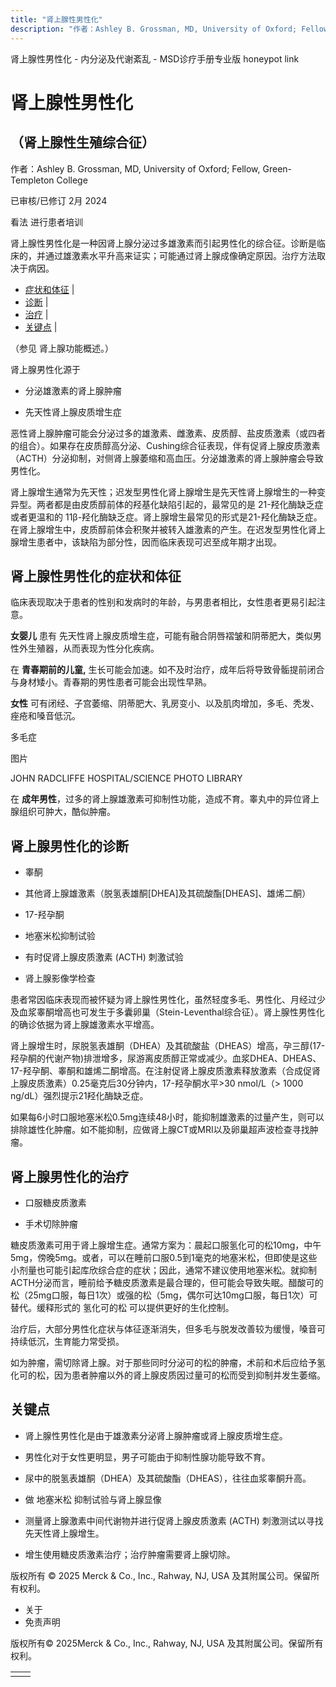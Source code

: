 ```yaml
---
title: "肾上腺性男性化"
description: "作者：Ashley B. Grossman, MD, University of Oxford; Fellow, Green-Templeton College"
---
```


﻿肾上腺性男性化 \- 内分泌及代谢紊乱 \- MSD诊疗手册专业版 honeypot link

# 肾上腺性男性化

## （肾上腺性生殖综合征）

作者：Ashley B. Grossman, MD, University of Oxford; Fellow, Green-Templeton College

已审核/已修订 2月 2024

看法 进行患者培训

肾上腺性男性化是一种因肾上腺分泌过多雄激素而引起男性化的综合征。诊断是临床的，并通过雄激素水平升高来证实；可能通过肾上腺成像确定原因。治疗方法取决于病因。

- [症状和体征](#症状和体征_v982561_zh) \|
- [诊断](#诊断_v982564_zh) \|
- [治疗](#治疗_v982587_zh) \|
- [关键点](#关键点_v6576248_zh) \|

（参见 肾上腺功能概述。）

肾上腺男性化源于

- 分泌雄激素的肾上腺肿瘤

- 先天性肾上腺皮质增生症


恶性肾上腺肿瘤可能会分泌过多的雄激素、雌激素、皮质醇、盐皮质激素（或四者的组合）。如果存在皮质醇高分泌、Cushing综合征表现，伴有促肾上腺皮质激素（ACTH）分泌抑制，对侧肾上腺萎缩和高血压。分泌雄激素的肾上腺肿瘤会导致男性化。

肾上腺增生通常为先天性；迟发型男性化肾上腺增生是先天性肾上腺增生的一种变异型。两者都是由皮质醇前体的羟基化缺陷引起的，最常见的是 21-羟化酶缺乏症 或者更温和的 11β-羟化酶缺乏症。肾上腺增生最常见的形式是21-羟化酶缺乏症。在肾上腺增生中，皮质醇前体会积聚并被转入雄激素的产生。在迟发型男性化肾上腺增生患者中，该缺陷为部分性，因而临床表现可迟至成年期才出现。

## 肾上腺性男性化的症状和体征

临床表现取决于患者的性别和发病时的年龄，与男患者相比，女性患者更易引起注意。

**女婴儿** 患有 先天性肾上腺皮质增生症，可能有融合阴唇褶皱和阴蒂肥大，类似男性外生殖器，从而表现为性分化疾病。

在 **青春期前的儿童,** 生长可能会加速。如不及时治疗，成年后将导致骨骺提前闭合与身材矮小。青春期的男性患者可能会出现性早熟。

**女性** 可有闭经、子宫萎缩、阴蒂肥大、乳房变小、以及肌肉增加，多毛、秃发、痤疮和嗓音低沉。

多毛症



图片

JOHN RADCLIFFE HOSPITAL/SCIENCE PHOTO LIBRARY

在 **成年男性**，过多的肾上腺雄激素可抑制性功能，造成不育。睾丸中的异位肾上腺组织可肿大，酷似肿瘤。

## 肾上腺男性化的诊断

- 睾酮

- 其他肾上腺雄激素（脱氢表雄酮\[DHEA\]及其硫酸酯\[DHEAS\]、雄烯二酮）

- 17-羟孕酮

- 地塞米松抑制试验

- 有时促肾上腺皮质激素 (ACTH) 刺激试验

- 肾上腺影像学检查


患者常因临床表现而被怀疑为肾上腺性男性化，虽然轻度多毛、男性化、月经过少及血浆睾酮增高也可发生于多囊卵巢（Stein-Leventhal综合征）。肾上腺性男性化的确诊依据为肾上腺雄激素水平增高。

肾上腺增生时，尿脱氢表雄酮（DHEA）及其硫酸盐（DHEAS）增高，孕三醇(17-羟孕酮的代谢产物)排泄增多，尿游离皮质醇正常或减少。血浆DHEA、DHEAS、17-羟孕酮、睾酮和雄烯二酮增高。在注射促肾上腺皮质激素释放激素（合成促肾上腺皮质激素）0.25毫克后30分钟内，17-羟孕酮水平>30 nmol/L（> 1000 ng/dL）强烈提示21羟化酶缺乏症。

如果每6小时口服地塞米松0.5mg连续48小时，能抑制雄激素的过量产生，则可以排除雄性化肿瘤。如不能抑制，应做肾上腺CT或MRI以及卵巢超声波检查寻找肿瘤。

## 肾上腺男性化的治疗

- 口服糖皮质激素

- 手术切除肿瘤


糖皮质激素可用于肾上腺增生症。通常方案为：晨起口服氢化可的松10mg，中午5mg，傍晚5mg。或者，可以在睡前口服0.5到1毫克的地塞米松，但即使是这些小剂量也可能引起库欣综合症的症状；因此，通常不建议使用地塞米松。就抑制ACTH分泌而言，睡前给予糖皮质激素是最合理的，但可能会导致失眠。醋酸可的松（25mg口服，每日1次）或强的松（5mg，偶尔可达10mg口服，每日1次）可替代。缓释形式的 氢化可的松 可以提供更好的生化控制。

治疗后，大部分男性化症状与体征逐渐消失，但多毛与脱发改善较为缓慢，嗓音可持续低沉，生育能力常受损。

如为肿瘤，需切除肾上腺。对于那些同时分泌可的松的肿瘤，术前和术后应给予氢化可的松，因为患者肿瘤以外的肾上腺皮质因过量可的松而受到抑制并发生萎缩。

## 关键点

- 肾上腺性男性化是由于雄激素分泌肾上腺肿瘤或肾上腺皮质增生症。

- 男性化对于女性更明显，男子可能由于抑制性腺功能导致不育。

- 尿中的脱氢表雄酮（DHEA）及其硫酸酯（DHEAS），往往血浆睾酮升高。

- 做 地塞米松 抑制试验与肾上腺显像

- 测量肾上腺激素中间代谢物并进行促肾上腺皮质激素 (ACTH) 刺激测试以寻找先天性肾上腺增生。

- 增生使用糖皮质激素治疗；治疗肿瘤需要肾上腺切除。




版权所有 © 2025
Merck & Co., Inc., Rahway, NJ, USA 及其附属公司。保留所有权利。

- 关于
- 免责声明

版权所有© 2025Merck & Co., Inc., Rahway, NJ, USA 及其附属公司。保留所有权利。

|     |     |
| --- | --- |
|  |  |